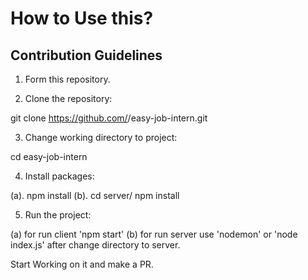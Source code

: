 # How to Use this?

## Contribution Guidelines

1. Form this repository.

2. Clone the repository:

git clone https://github.com/<your-user-name>/easy-job-intern.git

3. Change working directory to project:

cd easy-job-intern

4. Install packages:

  (a). npm install
  (b). cd server/
       npm install

5. Run the project:

  (a) for run client 'npm start'
  (b) for run server use 'nodemon' or 'node index.js' after change directory to server.

Start Working on it and make a PR.
